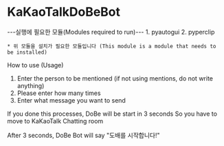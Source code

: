 # KaKaoTalkDoBeBot

---실행에 필요한 모듈(Modules required to run)---
    1. pyautogui
    2. pyperclip
    
    * 위 모듈을 설치가 필요한 모듈입니다 (This module is a module that needs to be installed)

How to use (Usage)
1. Enter the person to be mentioned (if not using mentions, do not write anything)
2. Please enter how many times
3. Enter what message you want to send

If you done this processes, DoBe will be start in 3 seconds
So you have to move to KaKaoTalk Chatting room

After 3 seconds, DoBe Bot will say "도배를 시작합니다!"
